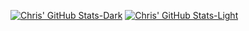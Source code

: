 [![Chris' GitHub Stats-Dark](https://github-readme-stats.vercel.app/api?username=chrismarquezz&hide=contribs&show_icons=true&theme=dark&icon_color=289fc9#gh-dark-mode-only)](https://github.com/anuraghazra/github-readme-stats#gh-dark-mode-only)
[![Chris' GitHub Stats-Light](https://github-readme-stats.vercel.app/api?username=chrismarquezz&hide=contribs&show_icons=true&theme=default&icon_color=289fc9#gh-light-mode-only)](https://github.com/anuraghazra/github-readme-stats#gh-light-mode-only)
